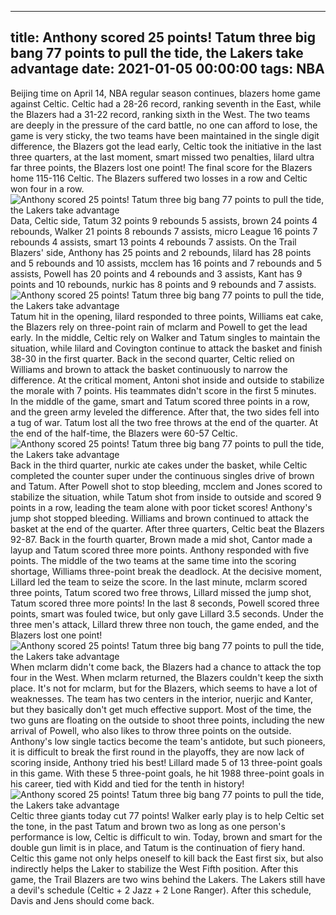 
---
title: Anthony scored 25 points! Tatum three big bang 77 points to pull the tide, the Lakers take advantage
date: 2021-01-05 00:00:00
tags:  NBA
---
Beijing time on April 14, NBA regular season continues, blazers home game against Celtic. Celtic had a 28-26 record, ranking seventh in the East, while the Blazers had a 31-22 record, ranking sixth in the West. The two teams are deeply in the pressure of the card battle, no one can afford to lose, the game is very sticky, the two teams have been maintained in the single digit difference, the Blazers got the lead early, Celtic took the initiative in the last three quarters, at the last moment, smart missed two penalties, lilard ultra far three points, the Blazers lost one point! The final score for the Blazers home 115-116 Celtic. The Blazers suffered two losses in a row and Celtic won four in a row.
![Anthony scored 25 points! Tatum three big bang 77 points to pull the tide, the Lakers take advantage](595ae3e1-9acb-4d95-933a-01189f6b2c3c.gif)
Data, Celtic side, Tatum 32 points 9 rebounds 5 assists, brown 24 points 4 rebounds, Walker 21 points 8 rebounds 7 assists, micro League 16 points 7 rebounds 4 assists, smart 13 points 4 rebounds 7 assists. On the Trail Blazers' side, Anthony has 25 points and 2 rebounds, lilard has 28 points and 5 rebounds and 10 assists, mcclem has 16 points and 7 rebounds and 5 assists, Powell has 20 points and 4 rebounds and 3 assists, Kant has 9 points and 10 rebounds, nurkic has 8 points and 9 rebounds and 7 assists.
![Anthony scored 25 points! Tatum three big bang 77 points to pull the tide, the Lakers take advantage](e4dd848e-5008-44a3-a228-f66b1b38f104.gif)
Tatum hit in the opening, lilard responded to three points, Williams eat cake, the Blazers rely on three-point rain of mclarm and Powell to get the lead early. In the middle, Celtic rely on Walker and Tatum singles to maintain the situation, while lilard and Covington continue to attack the basket and finish 38-30 in the first quarter. Back in the second quarter, Celtic relied on Williams and brown to attack the basket continuously to narrow the difference. At the critical moment, Antoni shot inside and outside to stabilize the morale with 7 points. His teammates didn't score in the first 5 minutes. In the middle of the game, smart and Tatum scored three points in a row, and the green army leveled the difference. After that, the two sides fell into a tug of war. Tatum lost all the two free throws at the end of the quarter. At the end of the half-time, the Blazers were 60-57 Celtic.
![Anthony scored 25 points! Tatum three big bang 77 points to pull the tide, the Lakers take advantage](9cb9c774-21c5-4bd6-bcac-f61d328fe9c7.gif)
Back in the third quarter, nurkic ate cakes under the basket, while Celtic completed the counter super under the continuous singles drive of brown and Tatum. After Powell shot to stop bleeding, mcclem and Jones scored to stabilize the situation, while Tatum shot from inside to outside and scored 9 points in a row, leading the team alone with poor ticket scores! Anthony's jump shot stopped bleeding. Williams and brown continued to attack the basket at the end of the quarter. After three quarters, Celtic beat the Blazers 92-87. Back in the fourth quarter, Brown made a mid shot, Cantor made a layup and Tatum scored three more points. Anthony responded with five points. The middle of the two teams at the same time into the scoring shortage, Williams three-point break the deadlock. At the decisive moment, Lillard led the team to seize the score. In the last minute, mclarm scored three points, Tatum scored two free throws, Lillard missed the jump shot, Tatum scored three more points! In the last 8 seconds, Powell scored three points, smart was fouled twice, but only gave Lillard 3.5 seconds. Under the three men's attack, Lillard threw three non touch, the game ended, and the Blazers lost one point!
![Anthony scored 25 points! Tatum three big bang 77 points to pull the tide, the Lakers take advantage](2f926d86-d4d4-4ba9-8af3-8e30dca5d25b.gif)
When mclarm didn't come back, the Blazers had a chance to attack the top four in the West. When mclarm returned, the Blazers couldn't keep the sixth place. It's not for mclarm, but for the Blazers, which seems to have a lot of weaknesses. The team has two centers in the interior, nuerjic and Kanter, but they basically don't get much effective support. Most of the time, the two guns are floating on the outside to shoot three points, including the new arrival of Powell, who also likes to throw three points on the outside. Anthony's low single tactics become the team's antidote, but such pioneers, it is difficult to break the first round in the playoffs, they are now lack of scoring inside, Anthony tried his best! Lillard made 5 of 13 three-point goals in this game. With these 5 three-point goals, he hit 1988 three-point goals in his career, tied with Kidd and tied for the tenth in history!
![Anthony scored 25 points! Tatum three big bang 77 points to pull the tide, the Lakers take advantage](d182daf5-d5ef-4683-b6b1-86f0b2b6057e.gif)
Celtic three giants today cut 77 points! Walker early play is to help Celtic set the tone, in the past Tatum and brown two as long as one person's performance is low, Celtic is difficult to win. Today, brown and smart for the double gun limit is in place, and Tatum is the continuation of fiery hand. Celtic this game not only helps oneself to kill back the East first six, but also indirectly helps the Laker to stabilize the West Fifth position. After this game, the Trail Blazers are two wins behind the Lakers. The Lakers still have a devil's schedule (Celtic + 2 Jazz + 2 Lone Ranger). After this schedule, Davis and Jens should come back.